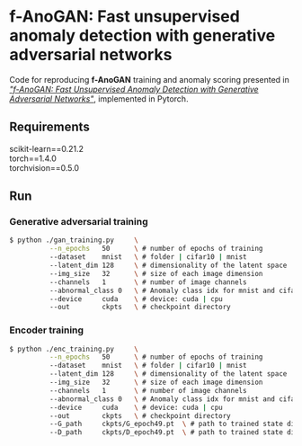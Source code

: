 f-AnoGAN: Fast unsupervised anomaly detection with generative adversarial networks
===================================================================


Code for reproducing **f-AnoGAN** training and anomaly scoring presented in [*"f-AnoGAN: Fast Unsupervised Anomaly Detection with Generative Adversarial Networks"*](https://www.sciencedirect.com/science/article/abs/pii/S1361841518302640), implemented in Pytorch.



## Requirements

scikit-learn==0.21.2<br>
torch==1.4.0<br>
torchvision==0.5.0


## Run
### Generative adversarial training
```bash
$ python ./gan_training.py     \
          --n_epochs   50      \ # number of epochs of training
          --dataset    mnist   \ # folder | cifar10 | mnist
          --latent_dim 128     \ # dimensionality of the latent space
          --img_size   32      \ # size of each image dimension
          --channels   1       \ # number of image channels
          --abnormal_class 0   \ # Anomaly class idx for mnist and cifar datasets
          --device     cuda    \ # device: cuda | cpu
          --out        ckpts   \ # checkpoint directory
```
### Encoder training
```bash
$ python ./enc_training.py     \
          --n_epochs   50      \ # number of epochs of training
          --dataset    mnist   \ # folder | cifar10 | mnist
          --latent_dim 128     \ # dimensionality of the latent space
          --img_size   32      \ # size of each image dimension
          --channels   1       \ # number of image channels
          --abnormal_class 0   \ # Anomaly class idx for mnist and cifar datasets
          --device     cuda    \ # device: cuda | cpu
          --out        ckpts   \ # checkpoint directory
          --G_path     ckpts/G_epoch49.pt  \ # path to trained state dict of generator
          --D_path     ckpts/D_epoch49.pt  \ # path to trained state dict of discriminator
```
